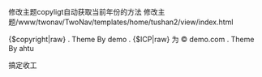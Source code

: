 修改主题copyligt自动获取当前年份的方法
修改主题/www/twonav/TwoNav/templates/home/tushan2/view/index.html
  
{$copyright|raw} . Theme By demo . {$ICP|raw}
  为
© <?php echo date("Y"); ?> demo.com . Theme By ahtu


搞定收工
